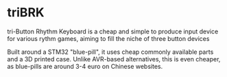 # triBRK
tri-Button Rhythm Keyboard is a cheap and simple to produce input device for various rythm games, aiming to fill the niche of three button devices

Built around a STM32 "blue-pill", it uses cheap commonly available parts and a 3D printed case. Unlike AVR-based alternatives, this is even cheaper, as blue-pills are around 3-4 euro on Chinese websites.
